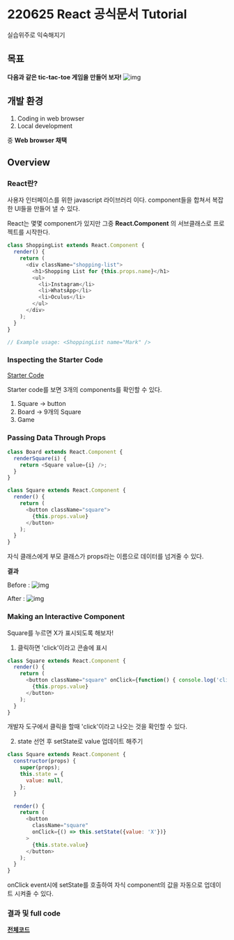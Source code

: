 # 220625 React 공식문서 Tutorial

실습위주로 익숙해지기

## 목표
<strong>다음과 같은 tic-tac-toe 게임을 만들어 보자!</strong>
![img](https://cdn.discordapp.com/attachments/789850706030624783/990225265634447400/2022-06-25_8.59.31.png)

## 개발 환경
1. Coding in web browser
2. Local development

중 <strong>Web browser 채택</strong>


## Overview

### React란?

사용자 인터페이스를 위한 javascript 라이브러리 이다. component들을 합쳐서 복잡한 UI들을 만들어 낼 수 있다.

React는 몇몇 component가 있지만 그중 <strong>React.Component</strong> 의 서브클래스로 프로젝트를 시작한다.

```javascript
class ShoppingList extends React.Component {
  render() {
    return (
      <div className="shopping-list">
        <h1>Shopping List for {this.props.name}</h1>
        <ul>
          <li>Instagram</li>
          <li>WhatsApp</li>
          <li>Oculus</li>
        </ul>
      </div>
    );
  }
}

// Example usage: <ShoppingList name="Mark" />
```

### Inspecting the Starter Code
<a href="https://codepen.io/gaearon/pen/oWWQNa?editors=0010">Starter Code</a>

Starter code를 보면 3개의 components를 확인할 수 있다.
1. Square -> button
2. Board -> 9개의 Square
3. Game

### Passing Data Through Props

```javascript
class Board extends React.Component {
  renderSquare(i) {
    return <Square value={i} />;
  }
}

class Square extends React.Component {
  render() {
    return (
      <button className="square">
        {this.props.value}
      </button>
    );
  }
}
```
자식 클래스에게 부모 클래스가 props라는 이름으로 데이터를 넘겨줄 수 있다.

<strong>결과 </strong>

Before :
![img](https://cdn.discordapp.com/attachments/789850706030624783/990230674512420874/2022-06-25_9.22.51.png)

After :
![img](https://cdn.discordapp.com/attachments/789850706030624783/990230716631621672/2022-06-25_9.23.16.png)

### Making an Interactive Component

Square를 누르면 X가 표시되도록 해보자!

1. 클릭하면 'click'이라고 콘솔에 표시

```javascript
class Square extends React.Component {
  render() {
    return (
      <button className="square" onClick={function() { console.log('click'); }}>
        {this.props.value}
      </button>
    );
  }
}
```
개발자 도구에서 클릭을 할때 'click'이라고 나오는 것을 확인할 수 있다.


2. state 선언 후 setState로 value 업데이트 해주기
```javascript
class Square extends React.Component {
  constructor(props) {
    super(props);
    this.state = {
      value: null,
    };
  }

  render() {
    return (
      <button
        className="square"
        onClick={() => this.setState({value: 'X'})}
      >
        {this.state.value}
      </button>
    );
  }
}
```

onClick event시에 setState를 호출하여 자식 component의 값을 자동으로 업데이트 시켜줄 수 있다.

### 결과 및 full code
<a href="https://codepen.io/gaearon/pen/VbbVLg?editors=0010"><strong>전체코드</strong></a>
